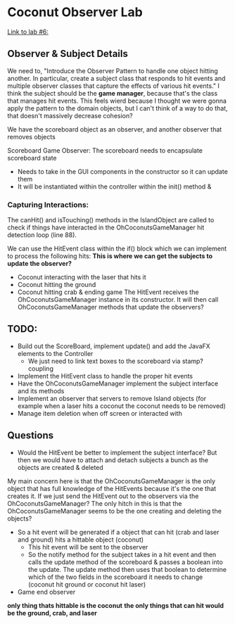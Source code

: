 # Coconut Observer Lab

[Link to lab #6:](https://faculty-web.msoe.edu/hasker/swe2410/labs/6/)

## Observer & Subject Details
We need to, "Introduce the Observer Pattern to handle one object hitting another. 
In particular, create a subject class that responds to hit events and multiple observer 
classes that capture the effects of various hit events."
I think the subject should be the **game manager**, because that's the class that manages hit events.
This feels wierd because I thought we were gonna apply the pattern to the domain objects, but
I can't think of a way to do that, that doesn't massively decrease cohesion?  

We have the scoreboard object as an observer, 
and another observer that removes objects

Scoreboard Game Observer: The scoreboard needs to encapsulate scoreboard state
* Needs to take in the GUI components in the constructor so it can update them
* It will be instantiated within the controller within the init() method &

### Capturing Interactions:
The canHit() and isTouching() methods in the IslandObject are called to check if things have
interacted in the OhCoconutsGameManager hit detection loop (line 88).

We can use the HitEvent class within the if() block which we can implement to process the following hits:
**This is where we can get the subjects to update the observer?**
* Coconut interacting with the laser that hits it
* Coconut hitting the ground
* Coconut hitting crab & ending game 
The HitEvent receives the OhCoconutsGameManager instance in its constructor.
It will then call OhCoconutsGameManager methods that update the observers?

## TODO:
* Build out the ScoreBoard, implement update() and add the JavaFX elements to the Controller
  * We just need to link text boxes to the scoreboard via stamp? coupling
* Implement the HitEvent class to handle the proper hit events
* Have the OhCoconutsGameManager implement the subject interface and its methods
* Implement an observer that servers to remove Island objects 
(for example when a laser hits a coconut the coconut needs to be removed)
* Manage item deletion when off screen or interacted with

## Questions
* Would the HitEvent be better to implement the subject interface? But then we would have to attach
and detach subjects a bunch as the objects are created & deleted

My main concern here is that the OhCoconutsGameManager is the only object that has full knowledge of
the HitEvents because it's the one that creates it. If we just send the HitEvent out to the observers via 
the OhCoconutsGameManager? The only hitch in this is that the OhCoconutsGameManager seems to be the one creating 
and deleting the objects?

* So a hit event will be generated if a object that can hit (crab and laser and ground) hits a hittable object (coconut)
  * This hit event will be sent to the observer
  * So the notify method for the subject takes in a hit event and then calls the update method of the
  scoreboard & passes a boolean into the update. The update method then uses that boolean to determine 
  which of the two fields in the scoreboard it needs to change (coconut hit ground or coconut hit laser)
* Game end observer 

**only thing thats hittable is the coconut** **the only things that can hit would be the ground, crab, and laser**


